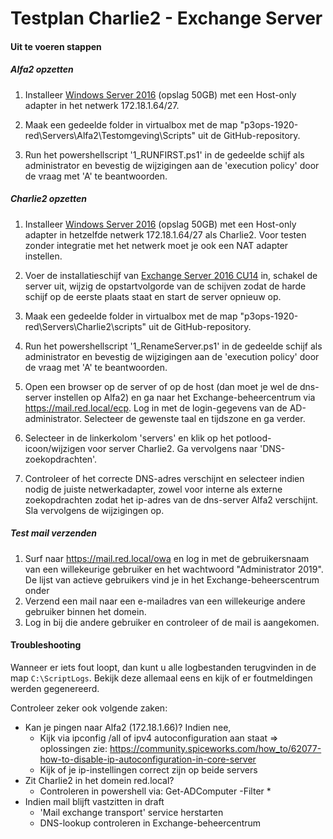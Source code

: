 # Testplan Charlie2 - Exchange Server

#### Uit te voeren stappen

##### Alfa2 opzetten

1. Installeer [Windows Server 2016](https://software-download.microsoft.com/download/pr/Windows_Server_2016_Datacenter_EVAL_en-us_14393_refresh.ISO) (opslag 50GB) met een Host-only adapter in het netwerk 172.18.1.64/27.
2. Maak een gedeelde folder in virtualbox met de map "p3ops-1920-red\Servers\Alfa2\Testomgeving\Scripts" uit de GitHub-repository.

4. Run het powershellscript '1_RUNFIRST.ps1' in de gedeelde schijf als administrator en bevestig de wijzigingen aan de 'execution policy' door de vraag met 'A' te beantwoorden.



##### Charlie2 opzetten

1. Installeer [Windows Server 2016](https://software-download.microsoft.com/download/pr/Windows_Server_2016_Datacenter_EVAL_en-us_14393_refresh.ISO) (opslag 50GB) met een Host-only adapter in hetzelfde netwerk 172.18.1.64/27 als Charlie2. Voor testen zonder integratie met het netwerk moet je ook een NAT adapter instellen.
2. Voer de installatieschijf van [Exchange Server 2016 CU14](https://download.microsoft.com/download/f/4/e/f4e4b3a0-925b-4eff-8cc7-8b5932d75b49/ExchangeServer2016-x64-cu14.iso) in, schakel de server uit, wijzig de opstartvolgorde van de schijven zodat de harde schijf op de eerste plaats staat en start de server opnieuw op.
3. Maak een gedeelde folder in virtualbox met de map "p3ops-1920-red\Servers\Charlie2\scripts" uit de GitHub-repository.

4. Run het powershellscript '1_RenameServer.ps1' in de gedeelde schijf als administrator en bevestig de wijzigingen aan de 'execution policy' door de vraag met 'A' te beantwoorden.

5. Open een browser op de server of op de host (dan moet je wel de dns-server instellen op Alfa2) en ga naar het Exchange-beheercentrum via https://mail.red.local/ecp. Log in met de login-gegevens van de AD-administrator. Selecteer de gewenste taal en tijdszone en ga verder.

6. Selecteer in de linkerkolom 'servers' en klik op het potlood-icoon/wijzigen voor server Charlie2. Ga vervolgens naar 'DNS-zoekopdrachten'.

7. Controleer of het correcte DNS-adres verschijnt en selecteer indien nodig de juiste netwerkadapter, zowel voor interne als externe zoekopdrachten zodat het ip-adres van de dns-server Alfa2 verschijnt. Sla vervolgens de wijzigingen op.



##### Test mail verzenden

1. Surf naar https://mail.red.local/owa en log in met de gebruikersnaam van een willekeurige gebruiker en het wachtwoord "Administrator 2019". De lijst van actieve gebruikers vind je in het Exchange-beheerscentrum onder 
2. Verzend een mail naar een e-mailadres van een willekeurige andere gebruiker binnen het domein.
3. Log in bij die andere gebruiker en controleer of de mail is aangekomen.

#### Troubleshooting

Wanneer er iets fout loopt, dan kunt u alle logbestanden terugvinden in de map `C:\ScriptLogs`. Bekijk deze allemaal eens en kijk of er foutmeldingen werden gegenereerd.

Controleer zeker ook volgende zaken:

- Kan je pingen naar Alfa2 (172.18.1.66)? Indien nee,
  - Kijk via ipconfig /all of ipv4 autoconfiguration aan staat => oplossingen zie: <https://community.spiceworks.com/how_to/62077-how-to-disable-ip-autoconfiguration-in-core-server>
  - Kijk of je ip-instellingen correct zijn op beide servers
- Zit Charlie2 in het domein red.local?
  - Controleren in powershell via: Get-ADComputer -Filter *
- Indien mail blijft vastzitten in draft
  -  'Mail exchange transport' service herstarten
  - DNS-lookup controleren in Exchange-beheercentrum



